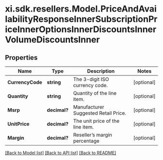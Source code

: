 # xi.sdk.resellers.Model.PriceAndAvailabilityResponseInnerSubscriptionPriceInnerOptionsInnerDiscountsInnerVolumeDiscountsInner

## Properties

Name | Type | Description | Notes
------------ | ------------- | ------------- | -------------
**CurrencyCode** | **string** | The 3-digit ISO currency code. | [optional] 
**Quantity** | **string** | Quantity of the line item. | [optional] 
**Msrp** | **decimal?** | Manufacturer Suggested Retail Price. | [optional] 
**UnitPrice** | **decimal?** | The unit price of the line item. | [optional] 
**Margin** | **decimal?** | Reseller’s margin percentage | [optional] 

[[Back to Model list]](../README.md#documentation-for-models) [[Back to API list]](../README.md#documentation-for-api-endpoints) [[Back to README]](../README.md)


